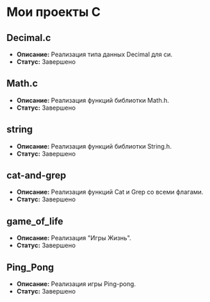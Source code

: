 # Мои проекты C

## Decimal.c
* **Описание:** Реализация типа данных Decimal для си.
* **Статус:** Завершено

## Math.c
* **Описание:** Реализация функций библиотки Math.h.
* **Статус:** Завершено

## string
* **Описание:** Реализация функций библиотки String.h.
* **Статус:** Завершено

## cat-and-grep
* **Описание:** Реализация функций Cat и Grep со всеми флагами.
* **Статус:** Завершено

## game_of_life
* **Описание:** Реализация "Игры Жизнь".
* **Статус:** Завершено
  
## Ping_Pong
* **Описание:** Реализация игры Ping-pong.
* **Статус:** Завершено
